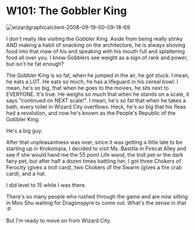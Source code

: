 # W101: The Gobbler King

![](http://westkarana.com/wp-content/uploads/2008/09/wizardgraphicalclient-2008-09-19-00-09-18-69.jpg "wizardgraphicalclient-2008-09-19-00-09-18-69")

I don't really like visiting the Gobbler King. Aside from being really stinky AND making a habit of snacking on the architecture, he is always shoving food into that maw of his and speaking with his mouth full and splattering food all over you. I know Gobblers see weight as a sign of rank and power, but isn't he fat enough?

The Gobbler King is so fat, when he jumped in the air, he got stuck. I mean, he eats a LOT. He eats so much, he has a lifeguard in his cereal bowl. I mean, he's so big, that when he goes to the movies, he sits next to EVERYONE. It's true. He weighs so much that when he stands on a scale, it says "continued on NEXT scale!". I mean, he's so fat that when he takes a bath, every toilet in Wizard City overflows. Heck, he's so big that his fleas had a revolution, and now he's known as the People's Republic of the Gobbler King.

He's a big guy.

After that unpleasantness was over, since it was getting a little late to be starting up in Krokotopia, I decided to visit Ms. Bastilla in Firecat Alley and see if she would hand me the 55 point Life wand, the troll pet or the dark fairy pet, but after half a dozen times battling her, I got three Chokers of Ferocity (gives a troll card), two Chokers of the Swarm (gives a fire crab card), and a hat.

I did level to 15 while I was there.

There's so many people who rushed through the game and are now sitting in Moo Shu waiting for Dragonspyre to come out. What's the sense in that :P

But I'm ready to move on from Wizard City.


